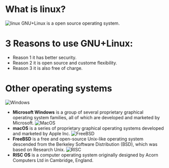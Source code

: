 # What is linux?
![linux](https://bit.ly/3RClx2T)
GNU+Linux is a open source operating system.
# 3 Reasons to use GNU+Linux:
* Reason 1 it has better security.
* Reason 2 it is open source and custome flexibility.
* Reason 3 it is also free of charge.
# Other operating systems
![Windows](https://bit.ly/48cc2wP)
* **Microsoft Windows** is a group of several proprietary graphical operating system families, all of which are developed and marketed by Microsoft. 
![MacOS](https://bit.ly/3GGVMZ6)
* **macOS** is a series of proprietary graphical operating systems developed and marketed by Apple Inc. 
![FreeBSD](https://bit.ly/3Tm5Yxm)
* **FreeBSD** is a free and open-source Unix-like operating system descended from the Berkeley Software Distribution (BSD), which was based on Research Unix.
![RISC](https://bit.ly/3t4lKTa)
* **RISC OS** is a computer operating system originally designed by Acorn Computers Ltd in Cambridge, England. 
